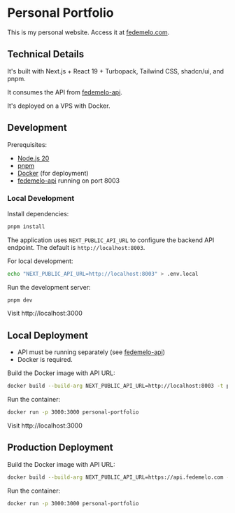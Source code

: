 # Personal Portfolio

This is my personal website. Access it at [fedemelo.com](https://fedemelo.com).

## Technical Details

It's built with Next.js + React 19 + Turbopack, Tailwind CSS, shadcn/ui, and pnpm.

It consumes the API from [fedemelo-api](https://github.com/fedemelo/fedemelo-api).

It's deployed on a VPS with Docker.

## Development

Prerequisites:
- [Node.js 20](https://nodejs.org/)
- [pnpm](https://pnpm.io/)
- [Docker](https://docker.com/) (for deployment)
- [fedemelo-api](https://github.com/fedemelo/fedemelo-api) running on port 8003

### Local Development

Install dependencies:
```bash
pnpm install
```

The application uses `NEXT_PUBLIC_API_URL` to configure the backend API endpoint. The default is `http://localhost:8003`.

For local development:
```bash
echo "NEXT_PUBLIC_API_URL=http://localhost:8003" > .env.local
```

Run the development server:
```bash
pnpm dev
```

Visit http://localhost:3000

## Local Deployment

- API must be running separately (see [fedemelo-api](https://github.com/fedemelo/fedemelo-api))
- Docker is required.

Build the Docker image with API URL:
```bash
docker build --build-arg NEXT_PUBLIC_API_URL=http://localhost:8003 -t personal-portfolio .
```
Run the container:
```bash
docker run -p 3000:3000 personal-portfolio
```

Visit http://localhost:3000

## Production Deployment

Build the Docker image with API URL:
```bash
docker build --build-arg NEXT_PUBLIC_API_URL=https://api.fedemelo.com -t personal-portfolio .
```
Run the container:
```bash
docker run -p 3000:3000 personal-portfolio
```